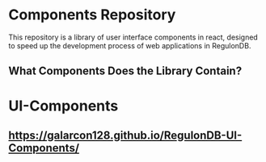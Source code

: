 # **Components Repository**
This repository is a library of user interface components in react, designed to speed up the development process of web applications in RegulonDB.

## What Components Does the Library Contain?

# UI-Components
## https://galarcon128.github.io/RegulonDB-UI-Components/
